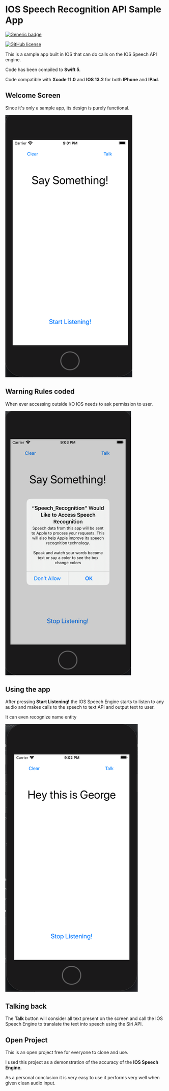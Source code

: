 # IOS Speech Recognition API Sample App

[![Generic badge](https://img.shields.io/badge/Latest-Update-<July,2020>-<COLOR>.svg)](https://shields.io/)

[![GitHub license](https://img.shields.io/github/license/Naereen/StrapDown.js.svg)](https://github.com/Naereen/StrapDown.js/blob/master/LICENSE)

This is a sample app built in IOS that can do calls on the IOS Speech API engine.

Code has been compiled to **Swift 5**.

Code compatible with **Xcode 11.0** and **IOS 13.2** for both **IPhone** and **IPad**.


## Welcome Screen

Since it's only a sample app, its design is purely functional.

![](https://raw.githubusercontent.com/gmihaila/IOS_Speech_Recognition/master/screen_shot/welcome_screen.png)

## Warning Rules coded

When ever accessing outside I/O IOS needs to ask permission to user.

![](https://raw.githubusercontent.com/gmihaila/IOS_Speech_Recognition/master/screen_shot/ask_rules.png)

## Using the app

After pressing **Start Listening!** the IOS Speech Engine starts to listen to any audio and makes calls to the speech to text API and output text to user.

It can even recognize name entity

![](https://raw.githubusercontent.com/gmihaila/IOS_Speech_Recognition/master/screen_shot/working.png)

## Talking back

The **Talk** button will consider all text present on the screen and call the IOS Speech Engine to translate the text into speech using the Siri API.

## Open Project

This is an open project free for everyone to clone and use.

I used this project as a demonstration of the accuracy of the **IOS Speech Engine**. 

As a personal conclusion it is very easy to use it performs very well when given clean audio input.
